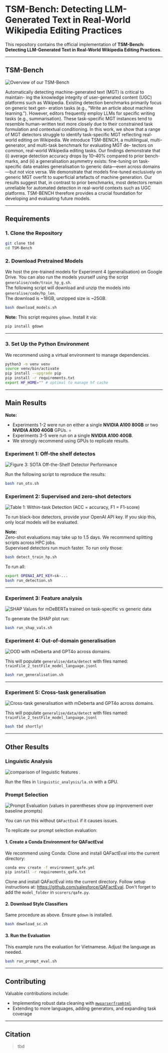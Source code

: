 # TSM-Bench: Detecting LLM-Generated Text in Real-World Wikipedia Editing Practices


This repository contains the official implementation of **TSM-Bench: Detecting LLM-Generated Text in Real-World Wikipedia Editing Practices**.

<!-- Add link: [Paper Title]() -->

---

## TSM-Bench

![Overview of our TSM-Bench](assets/overview.png)

Automatically detecting machine-generated text (MGT) is critical to maintain-
ing the knowledge integrity of user-generated content (UGC) platforms such as
Wikipedia. Existing detection benchmarks primarily focus on generic text gen-
eration tasks (e.g., “Write an article about machine learning.”). However, editors
frequently employ LLMs for specific writing tasks (e.g., summarisation). These
task-specific MGT instances tend to resemble human-written text more closely
due to their constrained task formulation and contextual conditioning. In this
work, we show that a range of MGT detectors struggle to identify task-specific
MGT reflecting real-world editing on Wikipedia. We introduce TSM-BENCH, a
multilingual, multi-generator, and multi-task benchmark for evaluating MGT de-
tectors on common, real-world Wikipedia editing tasks. Our findings demonstrate
that (i) average detection accuracy drops by 10–40% compared to prior bench-
marks, and (ii) a generalisation asymmetry exists: fine-tuning on task-specific
data enables generalisation to generic data—even across domains—but not vice
versa. We demonstrate that models fine-tuned exclusively on generic MGT overfit
to superficial artefacts of machine generation. Our results suggest that, in contrast
to prior benchmarks, most detectors remain unreliable for automated detection in
real-world contexts such as UGC platforms. TSM-BENCH therefore provides a
crucial foundation for developing and evaluating future models.

---

## Requirements

### 1. Clone the Repository

```bash
git clone tbd
cd TSM-Bench
```

### 2. Download Pretrained Models

We host the pre-trained models for Experiment 4 (generalisation) on Google Drive. You can also run the models yourself using the script `generalise/code/train_hp_g.sh`.  
The following script will download and unzip the models into `generalise/code/hp_len`.  
The download is ~18GB, unzipped size is ~25GB.

```bash
bash download_models.sh
```

**Note:** This script requires `gdown`. Install it via:

```bash
pip install gdown
```

---

### 3. Set Up the Python Environment

We recommend using a virtual environment to manage dependencies.

```bash
python3 -m venv venv
source venv/bin/activate
pip install --upgrade pip
pip install -r requirements.txt
export HF_HOME="" # optimal to manage hf cache
```

---

## Main Results

**Note:**  
- Experiments 1-2 were run on either a single **NVIDIA A100 80GB** or two **NVIDIA A100 40GB** GPUs. ÷
- Experiments 3-5 were run on a single **NVIDIA A100 40GB**.  
- We strongly recommend using GPUs to replicate results.

### Experiment 1: Off-the shelf detectos

![Figure 3: SOTA Off-the-Shelf Detector Performance](assets/ots.png)

Run the following script to reproduce the results:

```bash
bash run_ots.sh
```

### Experiment 2: Supervised and zero-shot detectors

![Table 1: Within-task Detection (ACC = accuracy, F1 = F1-score)](assets/table2.png)

To run black-box detectors, provide your OpenAI API key. If you skip this, only local models will be evaluated.

**Note:**  
Zero-shot evaluations may take up to 1.5 days. We recommend splitting scripts across HPC jobs.  
Supervised detectors run much faster. To run only those:

```bash
bash detect_train_hp.sh
```

To run all:

```bash
export OPENAI_API_KEY=sk-...
bash run_detection.sh
```

---

### Experiment 3: Feature analysis

![SHAP Values for mDeBERTa trained on task-specific vs generic data](assets/shap_max.png)

To generate the SHAP plot run:

```bash
bash run_shap_vals.sh
```

### Experiment 4: Out-of-domain generalisation

![OOD with mDeberta and GPT4o across domains.](assets/cm_ood_gpt4o.png)

This will populate `generalise/data/detect` with files named:
`trainFile_2_testFile_model_language.jsonl`

```bash
bash run_generalisation.sh
```

---

### Experiment 5: Cross-task generalisation

![Cross-task generalisation with mDeberta and GPT4o across domains.](assets/cm_ct_gpt4o.png)

This will populate `generalise/data/detect` with files named:
`trainFile_2_testFile_model_language.jsonl`

```bash
bash tbd shortly!
```

---

## Other Results

### Linguistic Analysis

![comparison of linguistic features .](assets/la_en.png)

Run the files in `linguistic_analysis/la.sh` with a GPU.

### Prompt Selection

![Prompt Evaluation (values in parentheses show pp improvement over baseline prompts)](assets/table1.png)

You can run this without `QAFactEval` if it causes issues.

To replicate our prompt selection evaluation:

#### 1. Create a Conda Environment for QAFactEval

We recommend using Conda: Clone and install QAFactEval into the current directory:

```bash
conda env create -f environment_qafe.yml
pip install -r requirements_qafe.txt
```

Clone and install QAFactEval into the current directory. Follow setup instructions at: https://github.com/salesforce/QAFactEval. Don't forget to add the `model_folder` in `scorers/qafe.py`.

#### 2. Download Style Classifiers

Same procedure as above. Ensure `gdown` is installed.

```bash
bash download_sc.sh
```

#### 3. Run the Evaluation

This example runs the evaluation for Vietnamese. Adjust the language as needed.

```bash
bash run_prompt_eval.sh
```

---

## Contributing

Valuable contributions include:

- Implementing robust data cleaning with [`mwparserfromhtml`](https://pypi.org/project/mwparserfromhtml/)
- Extending to more languages, adding generators, and expanding task coverage

---

## Citation

> tbd

